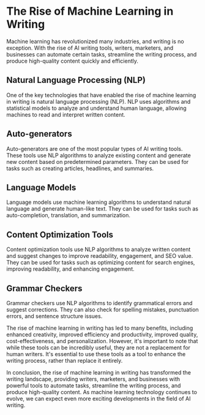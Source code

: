 The Rise of Machine Learning in Writing
=====================================================

Machine learning has revolutionized many industries, and writing is no exception. With the rise of AI writing tools, writers, marketers, and businesses can automate certain tasks, streamline the writing process, and produce high-quality content quickly and efficiently.

Natural Language Processing (NLP)
---------------------------------

One of the key technologies that have enabled the rise of machine learning in writing is natural language processing (NLP). NLP uses algorithms and statistical models to analyze and understand human language, allowing machines to read and interpret written content.

Auto-generators
---------------

Auto-generators are one of the most popular types of AI writing tools. These tools use NLP algorithms to analyze existing content and generate new content based on predetermined parameters. They can be used for tasks such as creating articles, headlines, and summaries.

Language Models
---------------

Language models use machine learning algorithms to understand natural language and generate human-like text. They can be used for tasks such as auto-completion, translation, and summarization.

Content Optimization Tools
--------------------------

Content optimization tools use NLP algorithms to analyze written content and suggest changes to improve readability, engagement, and SEO value. They can be used for tasks such as optimizing content for search engines, improving readability, and enhancing engagement.

Grammar Checkers
----------------

Grammar checkers use NLP algorithms to identify grammatical errors and suggest corrections. They can also check for spelling mistakes, punctuation errors, and sentence structure issues.

The rise of machine learning in writing has led to many benefits, including enhanced creativity, improved efficiency and productivity, improved quality, cost-effectiveness, and personalization. However, it's important to note that while these tools can be incredibly useful, they are not a replacement for human writers. It's essential to use these tools as a tool to enhance the writing process, rather than replace it entirely.

In conclusion, the rise of machine learning in writing has transformed the writing landscape, providing writers, marketers, and businesses with powerful tools to automate tasks, streamline the writing process, and produce high-quality content. As machine learning technology continues to evolve, we can expect even more exciting developments in the field of AI writing.
